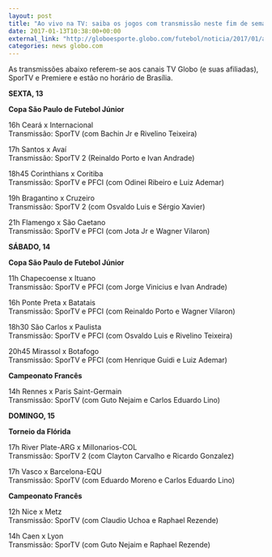 ```yaml
---
layout: post
title: "Ao vivo na TV: saiba os jogos com transmissão neste fim de semana"
date: 2017-01-13T10:38:00+00:00
external_link: "http://globoesporte.globo.com/futebol/noticia/2017/01/ao-vivo-na-tv-saiba-os-jogos-com-transmissao-neste-fim-de-semana.html"
categories: news globo.com
---
```

As transmissões abaixo referem-se aos canais TV Globo (e suas afiliadas), SporTV e Premiere e estão no horário de Brasília.  
  
**SEXTA, 13**

**Copa São Paulo de Futebol Júnior**

16h Ceará x Internacional  
Transmissão: SporTV (com Bachin Jr e Rivelino Teixeira)

17h Santos x Avaí  
Transmissão: SporTV 2 (Reinaldo Porto e Ivan Andrade)

18h45 Corinthians x Coritiba  
Transmissão: SporTV e PFCI (com Odinei Ribeiro e Luiz Ademar)

19h Bragantino x Cruzeiro  
Transmissão: SporTV 2 (com Osvaldo Luis e Sérgio Xavier)

21h Flamengo x São Caetano   
Transmissão: SporTV e PFCI (com Jota Jr e Wagner Vilaron)  
  
**SÁBADO, 14**

**Copa São Paulo de Futebol Júnior**

11h Chapecoense x Ituano  
Transmissão: SporTV e PFCI (com Jorge Vinicius e Ivan Andrade)

16h Ponte Preta x Batatais  
Transmissão: SporTV e PFCI (com Reinaldo Porto e Wagner Vilaron)

18h30 São Carlos x Paulista&nbsp;  
Transmissão: SporTV e PFCI (com Osvaldo Luis e Rivelino Teixeira)

20h45 Mirassol x Botafogo  
Transmissão: SporTV e PFCI (com Henrique Guidi e Luiz Ademar)

**Campeonato Francês**

14h Rennes x Paris Saint-Germain  
Transmissão: SporTV (com Guto Nejaim e Carlos Eduardo Lino)  
  
**DOMINGO, 15**

**Torneio da Flórida**

17h River Plate-ARG x Millonarios-COL  
Transmissão: SporTV 2 (com Clayton Carvalho e Ricardo Gonzalez)

17h Vasco x Barcelona-EQU  
Transmissão: SporTV (com Eduardo Moreno e Carlos Eduardo Lino)

**Campeonato Francês**

12h Nice x Metz  
Transmissão: SporTV (com Claudio Uchoa e Raphael Rezende)

14h Caen x Lyon  
Transmissão: SporTV (com Guto Nejaim e Raphael Rezende)

